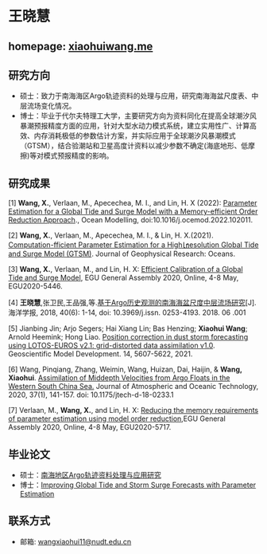 # 王晓慧

homepage: [xiaohuiwang.me](http://xiaohuiwang.me)
---

## 研究方向

* 硕士：致力于南海海区Argo轨迹资料的处理与应用，研究南海海盆尺度表、中层流场变化情况。
* 博士：毕业于代尔夫特理工大学，主要研究方向为资料同化在提高全球潮汐风暴潮预报精度方面的应用，针对大型水动力模式系统，建立实用性广、计算高效、内存消耗极低的参数估计方案，并实际应用于全球潮汐风暴潮模式（GTSM），结合验潮站和卫星高度计资料以减少参数不确定(海底地形、低摩擦)等对模式预报精度的影响。

## 研究成果

[1] **Wang, X.**, Verlaan, M., Apecechea, M. I., and Lin, H. X (2022): [Parameter Estimation for a Global Tide and Surge Model with a Memory-efficient Order Reduction Approach](https://www.sciencedirect.com/science/article/pii/S1463500322000518)., Ocean Modelling, doi:10.1016/j.ocemod.2022.102011.

[2] **Wang, X.**, Verlaan, M., Apecechea, M. I., & Lin, H. X.(2021). [Computation-fficient Parameter Estimation for a High㏑esolution Global Tide and Surge Model (GTSM)](https://agupubs.onlinelibrary.wiley.com/doi/10.1029/2020JC016917). Journal of Geophysical Research: Oceans.

[3] **Wang, X.**, Verlaan, M., and Lin, H. X: [Efficient Calibration of a Global Tide and Surge Model](https://meetingorganizer.copernicus.org/EGU2020/EGU2020-5446.html), EGU General Assembly 2020, Online, 4-8 May, EGU2020-5446.

[4] **王晓慧**,张卫民,王品强,等.[基于Argo历史观测的南海海盆尺度中层流场研究](http://www.hyxb.org.cn/aos/ch/reader/create_pdf.aspx?file_no=20180601&flag=1&journal_id=aos&year_id=2018)[J]. 海洋学报, 2018, 40(6): 1-14, doi: 10.3969/j.issn. 0253-4193. 2018. 06 .001

[5] Jianbing Jin; Arjo Segers; Hai Xiang Lin; Bas Henzing; **Xiaohui Wang**; Arnold Heemink; Hong Liao. [Position correction in dust storm forecasting using LOTOS-EUROS v2.1: grid-distorted data assimilation v1.0](https://gmd.copernicus.org/articles/14/5607/2021/). Geoscientific Model Development. 14, 5607-5622, 2021.

[6] Wang, Pinqiang, Zhang, Weimin, Wang, Huizan, Dai, Haijin, & **Wang, Xiaohui**. [Assimilation of Middepth Velocities from Argo Floats in the Western South China Sea.](../assets/papers/Wang-2020-Assimilation-of-Middepth-Velocities.pdf)  Journal of Atmospheric and Oceanic Technology, 2020, 37(1), 141-157. doi: 10.1175/jtech-d-18-0233.1

[7] Verlaan, M., **Wang, X.**, and Lin, H. X: [Reducing the memory requirements of parameter estimation using model order reduction](https://meetingorganizer.copernicus.org/EGU2020/EGU2020-5717.html),EGU General Assembly 2020, Online, 4-8 May, EGU2020-5717.


## 毕业论文
* 硕士：[南海地区Argo轨迹资料处理与应用研究](../assets/dissertations/南海地区Argo轨迹资料处理与应用研究-王晓慧.pdf)
* 博士：[Improving Global Tide and Storm Surge Forecasts with Parameter Estimation](https://repository.tudelft.nl/islandora/object/uuid:5f26edc8-f50c-4302-8142-4cf78ff73902?collection=research)

## 联系方式
* 邮箱: wangxiaohui11@nudt.edu.cn

